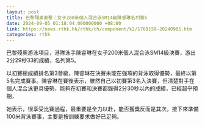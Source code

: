 ```yaml
---
layout: post
title: 巴黎殘奧直擊｜女子200米個人混合泳SM14級陳睿琳名列第5
date: 2024-09-05 01:18:04.000000000 +08:00
link: https://news.rthk.hk/rthk/ch/component/k2/1769159-20240905.htm
categories: rthk
---
```


巴黎殘奧游泳項目，港隊泳手陳睿琳在女子200米個人混合泳SM14級決賽，游出2分29秒33的成績，名列第5。

以初賽總成績排名第3晉級，陳睿琳在決賽未能在強項的背泳取得優勢，最終以第5名完成賽事。陳睿琳在賽後表示，雖然自己以初賽第3名入決賽，但清楚對手在個人混合泳更具優勢，能夠在初賽和決賽都錄得2分30秒以內的成績，已經超乎預期，

她表示，很享受比賽過程，最重要是全力以赴，能否獲獎反而是其次，接下來準備100米背泳賽事，主要是按訓練要求做好已足夠。
